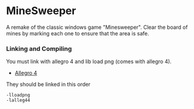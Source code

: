 # MineSweeper
A remake of the classic windows game "Minesweeper". Clear the board of mines by marking each one to ensure that the area is safe.

### Linking and Compiling
You must link with allegro 4 and lib load png (comes with allegro 4).
- [Allegro 4](http://liballeg.org/api.html)

They should be linked in this order
```
-lloadpng
-lalleg44
```
